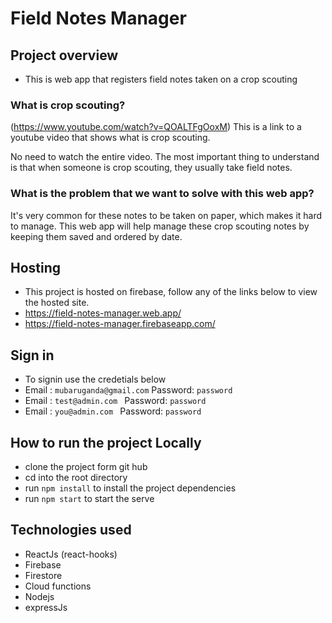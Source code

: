 # Field Notes Manager
##  Project overview
-  This is web app that registers field notes taken on a crop scouting

  ### What is crop scouting?
  (https://www.youtube.com/watch?v=QOALTFgOoxM) This is a link to a youtube video that shows what is crop scouting.

  No need to watch the entire video. The most important thing to understand is that when someone is crop scouting, they usually take field notes.
  
  ### What is the problem that we want to solve with this web app?
  It's very common for these notes to be taken on paper, which makes it hard to manage. This web app will help manage these crop scouting notes by keeping them saved and ordered by date.

## Hosting
- This project is hosted on firebase, follow any of the links below to view the hosted site.
- https://field-notes-manager.web.app/
- https://field-notes-manager.firebaseapp.com/

## Sign in
 - To signin use the credetials below
  - Email : `mubaruganda@gmail.com`  Password: `password`
  - Email : `test@admin.com `  Password: `password`
  - Email : `you@admin.com `  Password: `password`


## How to run the project Locally
- clone the project form git hub
- cd into the root directory
- run `npm install` to install the project dependencies
- run `npm start` to start the serve

## Technologies used

- ReactJs (react-hooks)
- Firebase
- Firestore
- Cloud functions
- Nodejs
- expressJs

